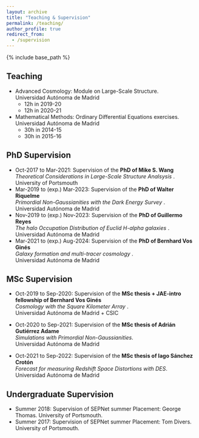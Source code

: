 ```yaml
---
layout: archive
title: "Teaching & Supervision"
permalink: /teaching/
author_profile: true
redirect_from:
  - /supervision
---
```


{% include base_path %}
<br>

Teaching
----

* Advanced Cosmology: Module on Large-Scale Structure. <br> Universidad Autónoma de Madrid
  * 12h in 2019-20
  * 12h in 2020-21
* Mathematical Methods: Ordinary Differential Equations exercises. <br> Universidad Autónoma de Madrid
  * 30h in 2014-15
  * 30h in 2015-16

PhD Supervision
-----
*  Oct-2017 to Mar-2021: Supervision of the **PhD of Mike S. Wang** <br>
<i> Theoretical Considerations in Large-Scale Structure Analsysis </i>. <br>
University of Portsmouth
* Mar-2019 to (exp.) Mar-2023: Supervision of the **PhD of Walter Riquelme** <br>
<i> Primordial Non-Gaussianities with the Dark Energy Survey </i>. <br>
Universidad Autónoma de Madrid
* Nov-2019 to (exp.) Nov-2023: Supervision of the **PhD of Guillermo Reyes** <br>
<i> The halo Occupation Distribution of Euclid H-alpha galaxies </i>. <br>
Universidad Autónoma de Madrid
* Mar-2021 to (exp.) Aug-2024: Supervision of the **PhD of Bernhard Vos Ginés** <br>
<i> Galaxy formation and multi-tracer cosmology </i>. <br>
Universidad Autónoma de Madrid

MSc Supervision
-----
* Oct-2019 to Sep-2020: Supervision of the **MSc thesis + JAE-intro fellowship of Bernhard Vos Ginés** <br>
<i> Cosmology with the Square Kilometer Array </i>. <br>
Universidad Autónoma de Madrid + CSIC

* Oct-2020 to Sep-2021: Supervision of the **MSc thesis of Adrián Gutiérrez Adame** <br>
<i> Simulations with Primordial Non-Gaussianities</i>. <br>
Universidad Autónoma de Madrid

* Oct-2021 to Sep-2022: Supervision of the **MSc thesis of Iago Sánchez Crotón** <br>
<i> Forecast for measuring Redshift Space Distortions with DES</i>. <br>
Universidad Autónoma de Madrid

Undergraduate Supervision
-----

* Summer 2018: Supervision of SEPNet summer Placement: George Thomas. University of Portsmouth. 
* Summer 2017: Supervision of SEPNet summer Placement: Tom Divers. University of Portsmouth. 


